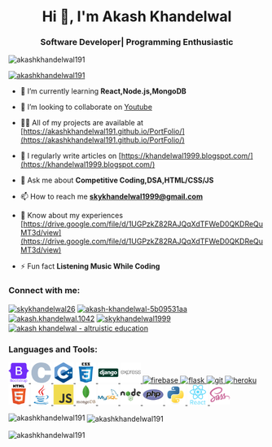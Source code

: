 <h1 align="center">Hi 👋, I'm Akash Khandelwal</h1>
<h3 align="center">Software Developer| Programming Enthusiastic</h3>

<p align="left"> <img src="https://komarev.com/ghpvc/?username=akashkhandelwal191&label=Profile%20views&color=0e75b6&style=flat" alt="akashkhandelwal191" /> </p>

<p align="left"> <a href="https://github.com/ryo-ma/github-profile-trophy"><img src="https://github-profile-trophy.vercel.app/?username=akashkhandelwal191" alt="akashkhandelwal191" /></a> </p>

- 🌱 I’m currently learning **React,Node.js,MongoDB**

- 👯 I’m looking to collaborate on [Youtube](https://www.youtube.com/channel/UCW6rW8esjHbIMTccfbiJdPw)

- 👨‍💻 All of my projects are available at [https://akashkhandelwal191.github.io/PortFolio/](https://akashkhandelwal191.github.io/PortFolio/)

- 📝 I regularly write articles on [https://khandelwal1999.blogspot.com/](https://khandelwal1999.blogspot.com/)

- 💬 Ask me about **Competitive Coding,DSA,HTML/CSS/JS**

- 📫 How to reach me **skykhandelwal1999@gmail.com**

- 📄 Know about my experiences [https://drive.google.com/file/d/1UGPzkZ82RAJQqXdTFWeD0QKDReQuMT3d/view](https://drive.google.com/file/d/1UGPzkZ82RAJQqXdTFWeD0QKDReQuMT3d/view)

- ⚡ Fun fact **Listening Music While Coding**

<h3 align="left">Connect with me:</h3>
<p align="left">
<a href="https://twitter.com/skykhandelwal26" target="blank"><img align="center" src="https://cdn.jsdelivr.net/npm/simple-icons@3.0.1/icons/twitter.svg" alt="skykhandelwal26" height="30" width="40" /></a>
<a href="https://linkedin.com/in/akash-khandelwal-5b09531aa" target="blank"><img align="center" src="https://cdn.jsdelivr.net/npm/simple-icons@3.0.1/icons/linkedin.svg" alt="akash-khandelwal-5b09531aa" height="30" width="40" /></a>
<a href="https://fb.com/akash.khandelwal.1042" target="blank"><img align="center" src="https://cdn.jsdelivr.net/npm/simple-icons@3.0.1/icons/facebook.svg" alt="akash.khandelwal.1042" height="30" width="40" /></a>
<a href="https://instagram.com/skykhandelwal1999" target="blank"><img align="center" src="https://cdn.jsdelivr.net/npm/simple-icons@3.0.1/icons/instagram.svg" alt="skykhandelwal1999" height="30" width="40" /></a>
<a href="https://www.youtube.com/channel/UCW6rW8esjHbIMTccfbiJdPw" target="blank"><img align="center" src="https://cdn.jsdelivr.net/npm/simple-icons@3.0.1/icons/youtube.svg" alt="akash khandelwal - altruistic education" height="30" width="40" /></a>
</p>

<h3 align="left">Languages and Tools:</h3>
<p align="left"> <a href="https://getbootstrap.com" target="_blank"> <img src="https://raw.githubusercontent.com/devicons/devicon/master/icons/bootstrap/bootstrap-plain-wordmark.svg" alt="bootstrap" width="40" height="40"/> </a> <a href="https://www.cprogramming.com/" target="_blank"> <img src="https://raw.githubusercontent.com/devicons/devicon/master/icons/c/c-original.svg" alt="c" width="40" height="40"/> </a> <a href="https://www.w3schools.com/cpp/" target="_blank"> <img src="https://raw.githubusercontent.com/devicons/devicon/master/icons/cplusplus/cplusplus-original.svg" alt="cplusplus" width="40" height="40"/> </a> <a href="https://www.w3schools.com/css/" target="_blank"> <img src="https://raw.githubusercontent.com/devicons/devicon/master/icons/css3/css3-original-wordmark.svg" alt="css3" width="40" height="40"/> </a> <a href="https://www.djangoproject.com/" target="_blank"> <img src="https://raw.githubusercontent.com/devicons/devicon/master/icons/django/django-original.svg" alt="django" width="40" height="40"/> </a> <a href="https://expressjs.com" target="_blank"> <img src="https://raw.githubusercontent.com/devicons/devicon/master/icons/express/express-original-wordmark.svg" alt="express" width="40" height="40"/> </a> <a href="https://firebase.google.com/" target="_blank"> <img src="https://www.vectorlogo.zone/logos/firebase/firebase-icon.svg" alt="firebase" width="40" height="40"/> </a> <a href="https://flask.palletsprojects.com/" target="_blank"> <img src="https://www.vectorlogo.zone/logos/pocoo_flask/pocoo_flask-icon.svg" alt="flask" width="40" height="40"/> </a> <a href="https://git-scm.com/" target="_blank"> <img src="https://www.vectorlogo.zone/logos/git-scm/git-scm-icon.svg" alt="git" width="40" height="40"/> </a> <a href="https://heroku.com" target="_blank"> <img src="https://www.vectorlogo.zone/logos/heroku/heroku-icon.svg" alt="heroku" width="40" height="40"/> </a> <a href="https://www.w3.org/html/" target="_blank"> <img src="https://raw.githubusercontent.com/devicons/devicon/master/icons/html5/html5-original-wordmark.svg" alt="html5" width="40" height="40"/> </a> <a href="https://www.java.com" target="_blank"> <img src="https://raw.githubusercontent.com/devicons/devicon/master/icons/java/java-original.svg" alt="java" width="40" height="40"/> </a> <a href="https://developer.mozilla.org/en-US/docs/Web/JavaScript" target="_blank"> <img src="https://raw.githubusercontent.com/devicons/devicon/master/icons/javascript/javascript-original.svg" alt="javascript" width="40" height="40"/> </a> <a href="https://www.mongodb.com/" target="_blank"> <img src="https://raw.githubusercontent.com/devicons/devicon/master/icons/mongodb/mongodb-original-wordmark.svg" alt="mongodb" width="40" height="40"/> </a> <a href="https://www.mysql.com/" target="_blank"> <img src="https://raw.githubusercontent.com/devicons/devicon/master/icons/mysql/mysql-original-wordmark.svg" alt="mysql" width="40" height="40"/> </a> <a href="https://nodejs.org" target="_blank"> <img src="https://raw.githubusercontent.com/devicons/devicon/master/icons/nodejs/nodejs-original-wordmark.svg" alt="nodejs" width="40" height="40"/> </a> <a href="https://www.php.net" target="_blank"> <img src="https://raw.githubusercontent.com/devicons/devicon/master/icons/php/php-original.svg" alt="php" width="40" height="40"/> </a> <a href="https://www.python.org" target="_blank"> <img src="https://raw.githubusercontent.com/devicons/devicon/master/icons/python/python-original.svg" alt="python" width="40" height="40"/> </a> <a href="https://reactjs.org/" target="_blank"> <img src="https://raw.githubusercontent.com/devicons/devicon/master/icons/react/react-original-wordmark.svg" alt="react" width="40" height="40"/> </a> <a href="https://sass-lang.com" target="_blank"> <img src="https://raw.githubusercontent.com/devicons/devicon/master/icons/sass/sass-original.svg" alt="sass" width="40" height="40"/> </a> </p>

<p><img align="left" src="https://github-readme-stats.vercel.app/api/top-langs?username=akashkhandelwal191&show_icons=true&locale=en&layout=compact" alt="akashkhandelwal191" /></p>

<p>&nbsp;<img align="center" src="https://github-readme-stats.vercel.app/api?username=akashkhandelwal191&show_icons=true&locale=en" alt="akashkhandelwal191" /></p>

<p><img align="center" src="https://github-readme-streak-stats.herokuapp.com/?user=akashkhandelwal191&" alt="akashkhandelwal191" /></p>


